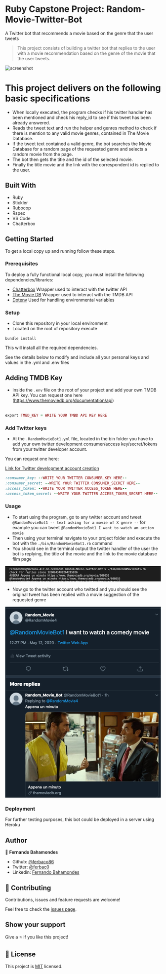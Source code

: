 # Ruby Capstone Project: Random-Movie-Twitter-Bot
A Twitter bot that recommends a movie based on the genre that the user tweets

> This project consists of building a twitter bot that replies to the user with a movie recommendation based on the genre of the movie that the user tweets.

![screenshot](./assets/TweetBot.gif)


# This project delivers on the following basic specifications
- When locally executed, the program checks if his twitter handler has been mentioned and check his reply_id to see if this tweet has been already answered.
- Reads the tweet text and run the helper and genres method to check if there is mention to any valid movie genres, contained in The Movie Database.
- If the tweet text contained a valid genre, the bot searches the Movie Database for a random page of the requested genre and selects a random movie from the page.
- The bot then gets the title and the id of the selected movie.
- Finally the title movie and the link with the correspondent id is replied to the user. 

## Built With

- Ruby
- Stickler
- Rubocop
- Rspec
- VS Code
- Chatterbox

## Getting Started

To get a local copy up and running follow these steps.

### Prerequisites
To deploy a fully functional local copy, you must install the following dependencies/libraries: 
- [Chatterbox](https://github.com/muffinista/chatterbot) Wrapper used to interact with the twitter API
- [The Movie DB](https://github.com/ahmetabdi/themoviedb/) Wrapper used to interact with the TMDB API
- [Dotenv](https://github.com/bkeepers/dotenv) Used for handling environmental variables

### Setup
- Clone this repository in your local environment
- Located on the root of repository execute 

 ```bundle install``` 
 
 This will install all the required dependencies. 

 See the details below to modify and include all your personal  keys and values in the .yml and .env files
 
 
## Adding TMDB Key 

- Inside the ```.env``` file on the root of your project and add your own TMDB API key. You can request one here (https://www.themoviedb.org/documentation/api)

```ruby

export TMBD_KEY = WRITE YOUR TMBD API KEY HERE

```

### Add Twitter keys

- At the ```.RandomMovieBot1.yml``` file, located in the bin folder you have to add your own twitter development consumer/access key/secret/tokens from your twitter developer account.

You can request one here:

[Link for Twitter development account creation](https://developer.twitter.com/en/apply-for-access)

```ruby
:consumer_key: --WRITE YOUR TWITTER CONSUMER_KEY HERE--
:consumer_secret: --WRITE YOUR TWITTER CONSUMER_SECRET HERE--
:access_token: --WRITE YOUR TWITTER ACCESS_TOKEN HERE--
:access_token_secret: --WRITE YOUR TWITTER ACCESS_TOKEN_SECRET HERE--
```

### Usage
- To start using the program, go to any twitter account and tweet ```@RandomMovieBot1 -- text asking for a movie of X genre --```
for example you can tweet ```@RandomMovieBot1 I want to watch an action movie```
- Then using your terminal navigate to your project folder and execute the bot with the ```./bin/RandomMovieBot1.rb``` command
- You should see in the terminal output the twitter handler of the user the bot is replying, the title of the movie and the link to the movie database film page

![screenshot](./assets/screenshot1.png)

- Now go to the twitter account who twitted and you should see the original tweet has been replied with a movie suggestion of the requested genre

![screenshot](./assets/screenshot2.png)


### Deployment

For further testing purposes, this bot could be deployed in a server using Heroku

## Author

👤 **Fernando Bahamondes**

- Github: [@ferbaco86](https://github.com/ferbaco86)
- Twitter: [@ferbac0](https://twitter.com/ferbac0)
- Linkedin: [Fernando Bahamondes](https://www.linkedin.com/in/fernando-bahamondes-correa)

## 🤝 Contributing

Contributions, issues and feature requests are welcome!

Feel free to check the [issues page](https://github.com/ferbaco86/Random-Movie-Twitter-Bot/issues).

## Show your support

Give a ⭐️ if you like this project!


## 📝 License

This project is [MIT](lic.url) licensed.
